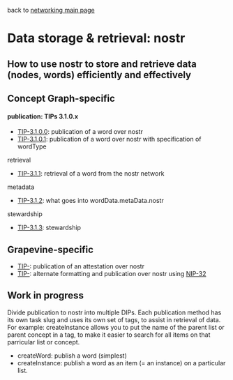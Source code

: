 back to [networking main page](https://github.com/wds4/tapestry-protocol/blob/main/tips/networking/README.md)

Data storage & retrieval: nostr
=====
How to use nostr to store and retrieve data (nodes, words) efficiently and effectively
-----

## Concept Graph-specific

#### publication: TIPs 3.1.0.x
- [TIP-3.1.0.0](publication.md): publication of a word over nostr
- [TIP-3.1.0.1](publicationByWordType.md): publication of a word over nostr with specification of wordType

retrieval
- [TIP-3.1.1](.md): retrieval of a word from the nostr network

metadata
- [TIP-3.1.2](.md): what goes into wordData.metaData.nostr

stewardship
- [TIP-3.1.3](.md): stewardship

## Grapevine-specific

- [TIP-](.md): publication of an attestation over nostr
- [TIP-](.md): alternate formatting and publication over nostr using [NIP-32](https://github.com/staab/nips/blob/nip-32-labeling/32.md)

## Work in progress

Divide publication to nostr into multiple DIPs. Each publication method has its own task slug and uses its own set of tags, to assist in retrieval of data. For example: createInstance allows you to put the name of the parent list or parent concept in a tag, to make it easier to search for all items on that parricular list or concept.

- createWord: publish a word (simplest)
- createInstance: publish a word as an item (= an instance) on a particular list. 

